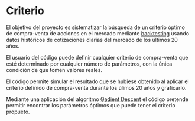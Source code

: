# Criterio

El objetivo del proyecto es sistematizar la búsqueda de un criterio óptimo de compra-venta de acciones en el mercado mediante [backtesting](https://es.wikipedia.org/wiki/Backtesting) usando datos históricos de cotizaciones diarias del mercado de los últimos 20 años.  

El usuario del código puede definir cualquier criterio de compra-venta que esté determinado por cualquier número de parámetros, con la única condición de que tomen valores reales. 

El código permite simular el resultado que se hubiese obtenido al aplicar el criterio definido de compra-venta durante los úlimos 20 años y graficarlo.

Mediante una aplicación del algoritmo [Gadient Descent](https://en.wikipedia.org/wiki/Gradient_descent) el código pretende permitir encontrar los parámetros óptimos que puede tener el criterio propueto.
